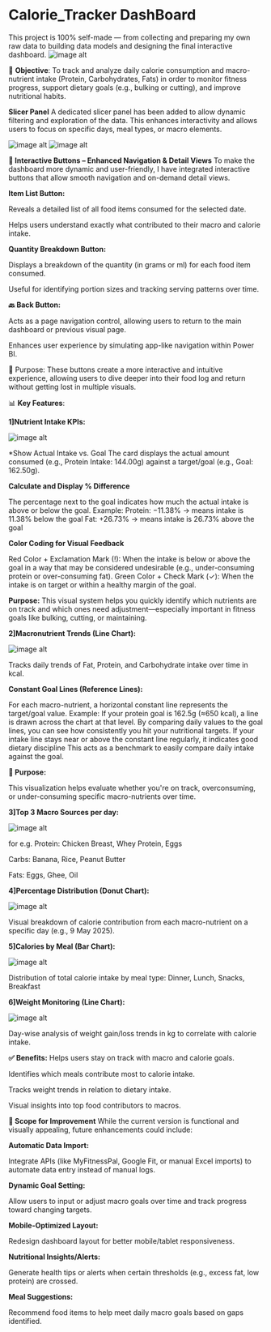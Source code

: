 # Calorie_Tracker DashBoard
This project is 100% self-made — from collecting and preparing  my own raw data to building data models and designing the final interactive dashboard.
![image alt](https://github.com/Vijay-Dhok/Calorie_Tracker/blob/0b5634fbb199b1c3d7977af22b804080c2fa67a3/dashboard_new_project.png)

🎯 **Objective**:
To track and analyze daily calorie consumption and macro-nutrient intake (Protein, Carbohydrates, Fats) in order to monitor fitness progress, support dietary goals (e.g., bulking or cutting), and improve nutritional habits.

**Slicer Panel**
A dedicated slicer panel has been added to allow dynamic filtering and exploration of the data. This enhances interactivity and allows users to focus on specific days, meal types, or macro elements.



![image alt](https://github.com/Vijay-Dhok/Calorie_Tracker/blob/0b5634fbb199b1c3d7977af22b804080c2fa67a3/slicer_panel.png)                                   ![image alt](https://github.com/Vijay-Dhok/Calorie_Tracker/blob/0b5634fbb199b1c3d7977af22b804080c2fa67a3/slicer_panel_show.png)






**🔘 Interactive Buttons – Enhanced Navigation & Detail Views**
To make the dashboard more dynamic and user-friendly, I have integrated interactive buttons that allow smooth navigation and on-demand detail views.

**Item List Button:**

Reveals a detailed list of all food items consumed for the selected date.

Helps users understand exactly what contributed to their macro and calorie intake.

**Quantity Breakdown Button:**

Displays a breakdown of the quantity (in grams or ml) for each food item consumed.

Useful for identifying portion sizes and tracking serving patterns over time.

**🔙 Back Button:**

Acts as a page navigation control, allowing users to return to the main dashboard or previous visual page.

Enhances user experience by simulating app-like navigation within Power BI.

🧠 Purpose:
These buttons create a more interactive and intuitive experience, allowing users to dive deeper into their food log and return without getting lost in multiple visuals.


📊 **Key Features**:

**1]Nutrient Intake KPIs:**


![image alt](https://github.com/Vijay-Dhok/Calorie_Tracker/blob/0b5634fbb199b1c3d7977af22b804080c2fa67a3/kpi_new.png)


*Show Actual Intake vs. Goal
The card displays the actual amount consumed (e.g., Protein Intake: 144.00g) against a target/goal (e.g., Goal: 162.50g).

**Calculate and Display % Difference**

The percentage next to the goal indicates how much the actual intake is above or below the goal.
Example:
Protein: −11.38% → means intake is 11.38% below the goal
Fat: +26.73% → means intake is 26.73% above the goal

**Color Coding for Visual Feedback**

Red Color + Exclamation Mark (!): When the intake is below or above the goal in a way that may be considered undesirable (e.g., under-consuming protein or over-consuming fat).
Green Color + Check Mark (✓): When the intake is on target or within a healthy margin of the goal.

**Purpose:**
This visual system helps you quickly identify which nutrients are on track and which ones need adjustment—especially important in fitness goals like bulking, cutting, or maintaining.

**2]Macronutrient Trends (Line Chart):**



![image alt](https://github.com/Vijay-Dhok/Calorie_Tracker/blob/0b5634fbb199b1c3d7977af22b804080c2fa67a3/line_chart_fpc.png)




Tracks daily trends of Fat, Protein, and Carbohydrate intake over time in kcal.

**Constant Goal Lines (Reference Lines):**

For each macro-nutrient, a horizontal constant line represents the target/goal value.
Example: If your protein goal is 162.5g (≈650 kcal), a line is drawn across the chart at that level.
By comparing daily values to the goal lines, you can see how consistently you hit your nutritional targets.
If your intake line stays near or above the constant line regularly, it indicates good dietary discipline
This acts as a benchmark to easily compare daily intake against the goal.

**🎯 Purpose:**

This visualization helps evaluate whether you're on track, overconsuming, or under-consuming specific macro-nutrients over time.

**3]Top 3 Macro Sources per day:**



![image alt](https://github.com/Vijay-Dhok/Calorie_Tracker/blob/0b5634fbb199b1c3d7977af22b804080c2fa67a3/top3.png)



for e.g.
Protein: Chicken Breast, Whey Protein, Eggs

Carbs: Banana, Rice, Peanut Butter

Fats: Eggs, Ghee, Oil

**4]Percentage Distribution (Donut Chart):**




![image alt](https://github.com/Vijay-Dhok/Calorie_Tracker/blob/0b5634fbb199b1c3d7977af22b804080c2fa67a3/donut.png)





Visual breakdown of calorie contribution from each macro-nutrient on a specific day (e.g., 9 May 2025).

**5]Calories by Meal (Bar Chart):**









![image alt](https://github.com/Vijay-Dhok/Calorie_Tracker/blob/0b5634fbb199b1c3d7977af22b804080c2fa67a3/bar%20chart.png)

Distribution of total calorie intake by meal type: Dinner, Lunch, Snacks, Breakfast

**6]Weight Monitoring (Line Chart):**









![image alt](https://github.com/Vijay-Dhok/Calorie_Tracker/blob/0b5634fbb199b1c3d7977af22b804080c2fa67a3/weight.png)

Day-wise analysis of weight gain/loss trends in kg to correlate with calorie intake.

**✅ Benefits:**
Helps users stay on track with macro and calorie goals.

Identifies which meals contribute most to calorie intake.

Tracks weight trends in relation to dietary intake.

Visual insights into top food contributors to macros.

**🚀 Scope for Improvement**
While the current version is functional and visually appealing, future enhancements could include:



**Automatic Data Import:**

Integrate APIs (like MyFitnessPal, Google Fit, or manual Excel imports) to automate data entry instead of manual logs.

**Dynamic Goal Setting:**

Allow users to input or adjust macro goals over time and track progress toward changing targets.

**Mobile-Optimized Layout:**

Redesign dashboard layout for better mobile/tablet responsiveness.

**Nutritional Insights/Alerts:**

Generate health tips or alerts when certain thresholds (e.g., excess fat, low protein) are crossed.

**Meal Suggestions:**

Recommend food items to help meet daily macro goals based on gaps identified.








